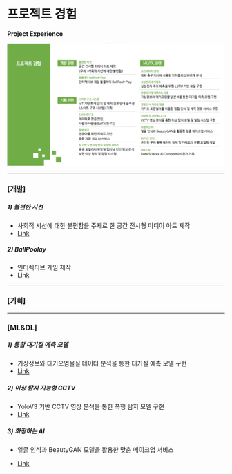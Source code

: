 # 프로젝트 경험

**Project Experience**



<img src='project_experience.png'>

<hr>

### [개발]

##### 1) 불편한 시선

- 사회적 시선에 대한 불편함을 주제로 한 공간 전시형 미디어 아트 제작
- <a href="https://github.com/HandeulLy/project/tree/master/Uncomfortable_Eyes">Link</a>

##### 2) BallPoolay

- 인터렉티브 게임 제작
- <a href="https://github.com/HandeulLy/project/tree/master/BallPlaying">Link</a>



<hr>

### [기획]






<hr>

### [ML&DL]

##### 1) 통합 대기질 예측 모델

- 기상정보와 대기오염물질 데이터 분석을 통한 대기질 예측 모델 구현
- <a href="https://github.com/HandeulLy/project/tree/master/Fine_Dust_ML">Link</a>

##### 2) 이상 탐지 지능형 CCTV

- YoloV3 기반 CCTV 영상 분석을 통한 폭행 탐지 모델 구현
- <a href="https://github.com/HandeulLy/project/tree/master/CCTV_Anormaly_Detection">Link</a>

##### 3) 화장하는 AI

- 얼굴 인식과 BeautyGAN 모델을 활용한 맞춤 메이크업 서비스

- <a href="https://github.com/HandeulLy/project/tree/master/BeautyGAN">Link</a>

  
